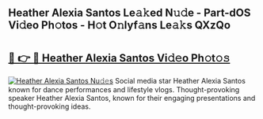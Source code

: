 ## Heather Alexia Santos Le𝚊𝚔ed N𝚞𝚍e - Part-dOS Vi𝚍eo Ph𝚘tos - H𝚘t O𝚗lyf𝚊ns Le𝚊𝚔s QXzQo

# <h2><a href="http://hf77hxd.feru.top/?c=Heather+Alexia+Santos">🔗 👉 🔴 Heather Alexia Santos Vi𝚍𝚎o Ph𝚘t𝚘𝚜</a></h2>

[![Heather Alexia Santos Nu𝚍𝚎s](https://i.imgur.com/0TWrTi3.gif)](http://hf77hxd.feru.top/?c=Heather+Alexia+Santos)
Social media star Heather Alexia Santos known for dance performances and lifestyle vlogs. Thought-provoking speaker Heather Alexia Santos, known for their engaging presentations and thought-provoking ideas. 
